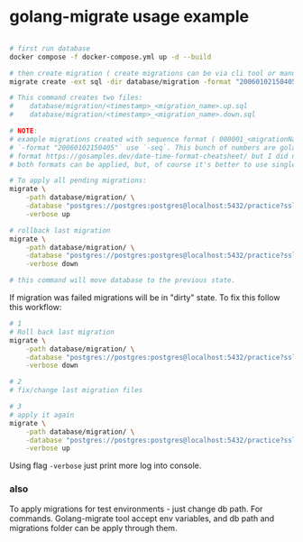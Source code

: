 # golang-migrate usage example

```bash

# first run database
docker compose -f docker-compose.yml up -d --build

# then create migration ( create migrations can be via cli tool or manually ):
migrate create -ext sql -dir database/migration -format "20060102150405" <migration_name>

# This command creates two files:
#    database/migration/<timestamp>_<migration_name>.up.sql
#    database/migration/<timestamp>_<migration_name>.down.sql

# NOTE:
# example migrations created with sequence format ( 000001_<migrationName>.up/down.sql ). To do this instead of 
# `-format "20060102150405"` use `-seq`. This bunch of numbers are golang format for dates. You can try to use another
# format https://gosamples.dev/date-time-format-cheatsheet/ but I did not test it...
# both formats can be applied, but, of course it's better to use single format.

# To apply all pending migrations:
migrate \
    -path database/migration/ \
    -database "postgres://postgres:postgres@localhost:5432/practice?sslmode=disable" \
    -verbose up 

# rollback last migration
migrate \
    -path database/migration/ \
    -database "postgres://postgres:postgres@localhost:5432/practice?sslmode=disable" \
    -verbose down 

# this command will move database to the previous state.
```

If migration was failed migrations will be in "dirty" state. To fix this follow this workflow:

```bash
# 1
# Roll back last migration
migrate \
    -path database/migration/ \
    -database "postgres://postgres:postgres@localhost:5432/practice?sslmode=disable" \
    -verbose down

# 2
# fix/change last migration files

# 3
# apply it again
migrate \
    -path database/migration/ \
    -database "postgres://postgres:postgres@localhost:5432/practice?sslmode=disable" \
    -verbose up 
```


Using flag `-verbose` just print more log into console.


### also

To apply migrations for test environments - just change db path. For commands. Golang-migrate tool accept env variables,
and db path and migrations folder can be apply through them.
